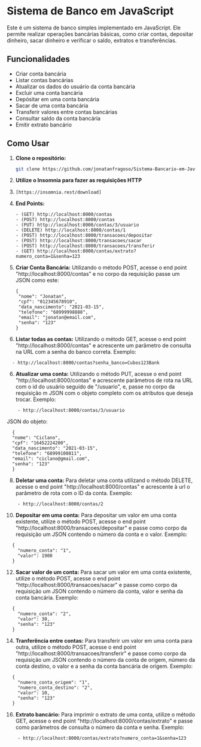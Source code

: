 # Sistema de Banco em JavaScript

Este é um sistema de banco simples implementado em JavaScript. Ele permite realizar operações bancárias básicas, como criar contas, depositar dinheiro, sacar dinheiro e verificar o saldo, extratos e transferências.

## Funcionalidades

- Criar conta bancária
- Listar contas bancárias
- Atualizar os dados do usuário da conta bancária
- Excluir uma conta bancária
- Depósitar em uma conta bancária
- Sacar de uma conta bancária
- Transferir valores entre contas bancárias
- Consultar saldo da conta bancária
- Emitir extrato bancário

## Como Usar

1. **Clone o repositório:**

   ```bash
   git clone https://github.com/jonatanfragoso/Sistema-Bancario-em-JavaScript.git
   ```

2. **Utilize o Insomnia para fazer as requisições HTTP**
3. ```
   [https://insomnia.rest/download]
   ```

4. **End Points:**
   ```
   - (GET) http://localhost:8000/contas
   - (POST) http://localhost:8000/contas
   - (PUT) http://localhost:8000/contas/3/usuario
   - (DELETE) http://localhost:8000/contas/1
   - (POST) http://localhost:8000/transacoes/depositar
   - (POST) http://localhost:8000/transacoes/sacar
   - (POST) http://localhost:8000/transacoes/transferir
   - (GET) http://localhost:8000/contas/extrato?numero_conta=1&senha=123
   ```

5. **Criar Conta Bancária:**
  Utilizando o método POST, acesse o end point "http://localhost:8000/contas" e no corpo da requisição passe um JSON como este:
   ```
   {
    "nome": "Jonatan",
    "cpf": "012345678910",
    "data_nascimento": "2021-03-15",
    "telefone": "68999998888",
    "email": "jonatan@email.com",
    "senha": "123"
   }
   ```

6. **Listar todas as contas:**
  Utilizando o método GET, acesse o end point "http://localhost:8000/contas" e acrescente um parâmetro de consulta na URL com a senha do banco correta. Exemplo:
```
  - http://localhost:8000/contas?senha_banco=Cubos123Bank
```
    
6. **Atualizar uma conta:**
  Utilizando o método PUT, acesse o end point "http://localhost:8000/contas" e acrescente parâmetros de rota na URL com o id do usuário seguido de "/usuario", e, passe no corpo da requisição m JSON com o objeto completo com os atributos que deseja trocar. Exemplo:
```
    - http://localhost:8000/contas/3/usuario
```
  JSON do objeto:
  ```
    {
    "nome": "Ciclano",
    "cpf": "16452224200",
    "data_nascimento": "2021-03-15",
    "telefone": "68999100811",
    "email": "ciclano@gmail.com",
    "senha": "123"
    }
```

8. **Deletar uma conta:**
  Para deletar uma conta utilizand o método DELETE, acesse o end point "http://localhost:8000/contas" e acrescente à url o parâmetro de rota com o ID da conta. Exemplo:
```
    - http://localhost:8000/contas/2
```

10. **Depositar em uma conta:**
  Para depositar um valor em uma conta existente, utilize o método POST, acesse o end point "http://localhost:8000/transacoes/depositar" e passe como corpo da requisição um JSON contendo o número da conta e o valor. Exemplo:
```
  {
  	"numero_conta": "1",
  	"valor": 1900
  }
```

12. **Sacar valor de um conta:**
  Para sacar um valor em uma conta existente, utilize o método POST, acesse o end point "http://localhost:8000/transacoes/sacar" e passe como corpo da requisição um JSON contendo o número da conta, valor e senha da conta bancária. Exemplo:
```
  {
  	"numero_conta": "2",
  	"valor": 30,
    "senha": "123"
  }
```

14. **Tranferência entre contas:**
  Para transferir um valor em uma conta para outra, utilize o método POST, acesse o end point "http://localhost:8000/transacoes/transferir" e passe como corpo da requisição um JSON contendo o número da conta de origem, número da conta destino, o valor e a senha da conta bancária de origem. Exemplo:
```
  {
  	"numero_conta_origem": "1",
  	"numero_conta_destino": "2",
  	"valor": 10,
  	"senha": "123"
  }
```

16. **Extrato bancário:**
  Para imprimir o extrato de uma conta, utilize o método GET, acesse o end point "http://localhost:8000/contas/extrato" e passe como parâmetros de consulta o número da conta e senha. Exemplo:
```
    - http://localhost:8000/contas/extrato?numero_conta=1&senha=123
```


